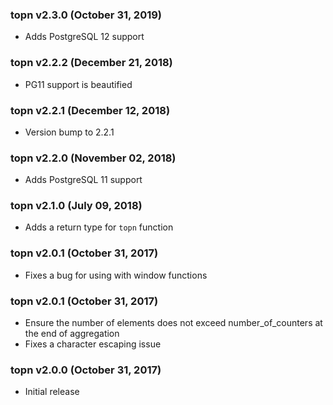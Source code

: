 ### topn v2.3.0 (October 31, 2019) ###

* Adds PostgreSQL 12 support

### topn v2.2.2 (December 21, 2018) ###

* PG11 support is beautified

### topn v2.2.1 (December 12, 2018) ###

* Version bump to 2.2.1

### topn v2.2.0 (November 02, 2018) ###

* Adds PostgreSQL 11 support

### topn v2.1.0 (July 09, 2018) ###

* Adds a return type for `topn` function

### topn v2.0.1 (October 31, 2017) ###

* Fixes a bug for using with window functions

### topn v2.0.1 (October 31, 2017) ###

* Ensure the number of elements does not exceed number_of_counters at the end of aggregation
* Fixes a character escaping issue

### topn v2.0.0 (October 31, 2017) ###

* Initial release
